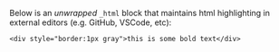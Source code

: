 Below is an _unwrapped_ `_html` block that maintains html highlighting in external editors (e.g. GitHub, VSCode, etc):
```html:_html
<div style="border:1px gray">this is some bold text</div>
```